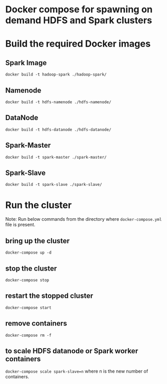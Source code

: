 # Docker compose for spawning on demand HDFS and Spark clusters

# Build the required Docker images
## Spark Image
`docker build -t hadoop-spark ./hadoop-spark/`

## Namenode
`docker build -t hdfs-namenode ./hdfs-namenode/`
## DataNode
`docker build -t hdfs-datanode ./hdfs-datanode/`

## Spark-Master
`docker build -t spark-master ./spark-master/`

## Spark-Slave
`docker build -t spark-slave ./spark-slave/`

# Run the cluster
Note: Run below commands from the directory where `docker-compose.yml` file is present.
## bring up the cluster
`docker-compose up -d`
## stop the cluster
`docker-compose stop`
## restart the stopped cluster
`docker-compose start`
## remove containers
`docker-compose rm -f`
## to scale HDFS datanode or Spark worker containers
`docker-compose scale spark-slave=n` where n is the new number of containers.
